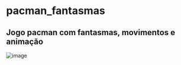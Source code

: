 # pacman_fantasmas

## Jogo pacman com fantasmas, movimentos e animação 

![image](https://user-images.githubusercontent.com/62724150/131947614-f2eccad1-c52d-4e7c-86c7-391be688e2c6.png)
